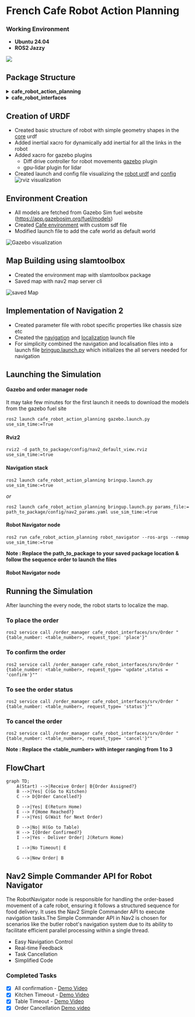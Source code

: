 # French Cafe Robot Action Planning

### Working Environment 
- **Ubuntu 24.04**
- **ROS2 Jazzy**

![](./images/thnail.png)

## Package Structure


<details>
  <summary><strong>cafe_robot_action_planning</strong></summary>

  - <details>
      <summary><strong>cafe_robot_action_planning</strong></summary>

      - [order_manager.py](./cafe_robot_action_planning/cafe_robot_action_planning/order_manager.py)  
      - [robot_navigator.py](./cafe_robot_action_planning/cafe_robot_action_planning/robot_navigator.py)  

    </details>

  - <details>
      <summary><strong>config</strong></summary>

      - [bridge_params.yaml](./cafe_robot_action_planning/config/bridge_params.yaml)  
      - [cafe_robot_config.rviz](./cafe_robot_action_planning/config/cafe_robot_config.rviz)  
      - [nav2_default_view.rviz](./cafe_robot_action_planning/config/nav2_default_view.rviz)  
      - [nav2_params.yaml](./cafe_robot_action_planning/config/nav2_params.yaml)  

    </details>

  - <details>
      <summary><strong>launch</strong></summary>

      - [bringup_launch.py](./cafe_robot_action_planning/launch/bringup_launch.py)  
      - [gazebo.launch.py](./cafe_robot_action_planning/launch/gazebo.launch.py)  
      - [localization_launch.py](./cafe_robot_action_planning/launch/localization_launch.py)  
      - [navigation_launch.py](./cafe_robot_action_planning/launch/navigation_launch.py)  
      - [rviz_launch.py](./cafe_robot_action_planning/launch/rviz_launch.py)  

    </details>

  - <details>
      <summary><strong>maps</strong></summary>

      - [cafe_robot.pgm](./cafe_robot_action_planning/maps/cafe_robot.pgm)  
      - [cafe_robot.yaml](./cafe_robot_action_planning/maps/cafe_robot.yaml)  

    </details>

  - <details>
      <summary><strong>robot_description</strong></summary>

      - [cafe_robot.urdf.xacro](./cafe_robot_action_planning/robot_description/urdf/cafe_robot.urdf.xacro)  
      - [gazebo_plugins.xacro](./cafe_robot_action_planning/robot_description/urdf/gazebo_plugins.xacro)  
      - [inertial_macros.xacro](./cafe_robot_action_planning/robot_description/urdf/inertial_macros.xacro)  

    </details>

  - <details>
      <summary><strong>worlds</strong></summary>

      - [cafe.world](./cafe_robot_action_planning/worlds/cafe.world)  
      - [empty.world](./cafe_robot_action_planning/worlds/empty.world)  

    </details>

</details>

<details>
  <summary><strong>cafe_robot_interfaces</strong></summary>

  - <details>
      <summary><strong>srv</strong></summary>

      - [Order.srv](./cafe_robot_interfaces/srv/Order.srv)  

    </details>

</details>



## Creation of URDF 

- Created basic structure of robot with simple geometry shapes in the [core](./cafe_robot_action_planning/robot_description/urdf/cafe_robot.urdf.xacro) urdf 
- Added inertial xacro for dynamically add inertial for all the links in the robot
- Added xacro for gazebo plugins 
  - Diff drive controller for robot movements [gazebo](./cafe_robot_action_planning/robot_description/urdf/) plugin 
  - gpu-lidar plugin for lidar 
- Created launch and config file visualizing the [robot urdf](./cafe_robot_action_planning/launch/rviz.launch.py) and [config](./cafe_robot_action_planning/config/cafe_robot_config.rviz)
![rviz visualization](./images/rviz.png)

## Environment Creation

- All models are fetched from Gazebo Sim fuel website (https://app.gazebosim.org/fuel/models)
- Created [Cafe environment](./cafe_robot_action_planning/worlds/cafe.world) with custom sdf file
- Modified launch file to add the cafe world as default world
  
![Gazebo visualization](./images/cafe_environment.png)

## Map Building using slamtoolbox

- Created the environment map with slamtoolbox package 
- Saved map with nav2 map server cli 

  
![saved Map](./images/mapping.png)

## Implementation of Navigation 2 
- Created parameter file with robot specific properties like chassis size etc 
- Created the [navigation](./cafe_robot_action_planning/launch/navigation_launch.py) and [localization](./cafe_robot_action_planning/launch/localization_launch.py) launch file 
- For simplicity combined the navigation and localisation files into a launch file [bringup.launch.py](./cafe_robot_action_planning/launch/bringup_launch.py) which initializes the all servers needed for navigation

## Launching the Simulation

#### Gazebo and order manager node

It may take few minutes for the first launch it needs to download the models from the gazebo fuel site

```code
ros2 launch cafe_robot_action_planning gazebo.launch.py use_sim_time:=True
```
#### Rviz2

```code
rviz2 -d path_to_package/config/nav2_default_view.rviz use_sim_time:=true
```

#### Navigation stack 
```code
ros2 launch cafe_robot_action_planning bringup.launch.py use_sim_time:=true
```
*or* 

```code 
ros2 launch cafe_robot_action_planning bringup.launch.py params_file:= path_to_package/config/nav2_params.yaml use_sim_time:=true
```

#### Robot Navigator node

```code 
ros2 run cafe_robot_action_planning robot_navigator --ros-args --remap use_sim_time:=true
```

**Note : Replace the path_to_package to your saved package location & follow the sequence order to launch the files**
#### Robot Navigator node

## Running the Simulation 

After launching the every node, the robot starts to localize the map.

### To place the order 

```code
ros2 service call /order_manager cafe_robot_interfaces/srv/Order "{table_number: <table_number>, request_type: 'place'}"
```
### To confirm the order
```code
ros2 service call /order_manager cafe_robot_interfaces/srv/Order "{table_number: <table_number>, request_type= 'update',status = 'confirm'}""
```
### To see the order status 

```code
ros2 service call /order_manager cafe_robot_interfaces/srv/Order "{table_number: <table_number>, request_type= 'status'}""
```
### To cancel the order 

```code
ros2 service call /order_manager cafe_robot_interfaces/srv/Order "{table_number: <table_number>, request_type= 'cancel'}""
```
**Note : Replace the <table_number> with integer ranging from 1 to 3**
## FlowChart 
```mermaid
graph TD;
    A(Start) -->|Receive Order| B{Order Assigned?}
    B -->|Yes| C(Go to Kitchen)
    C --> D{Order Cancelled?}
    
    D -->|Yes| E(Return Home)
    E --> F{Home Reached?}
    F -->|Yes| G(Wait for Next Order)
    
    D -->|No| H(Go to Table)
    H --> I{Order Confirmed?}
    I -->|Yes - Deliver Order| J(Return Home)
    
    I -->|No Timeout| E
    
    G -->|New Order| B
```

## Nav2 Simple Commander API for Robot Navigator 

The RobotNavigator node is responsible for handling the order-based movement of a cafe robot, ensuring it follows a structured sequence for food delivery. It uses the Nav2 Simple Commander API to execute navigation tasks.The Simple Commander API in Nav2 is chosen for scenarios like the butler robot's navigation system due to its ability to facilitate efficient parallel processing within a single thread. 

- Easy Navigation Control
- Real-time Feedback
- Task Cancellation
- Simplified Code

### Completed Tasks 

- [x] All confirmation - [Demo Video](https://drive.google.com/file/d/13cnn5r5En75oTlICvUAAreVMN740Y1ZH/view?usp=sharing)
- [x] Kitchen Timeout - [Demo Video](https://drive.google.com/file/d/1gbKPs_Z_bu9vf_ctNup0lEPHf4M_PuHu/view?usp=sharing)
- [x] Table Timeout - [Demo Video](https://drive.google.com/file/d/12aKdaSzQb7H8-9MI3qh9AY9KAvmfxUVx/view?usp=sharing)
- [X] Order Cancellation [Demo video](https://drive.google.com/file/d/1kTmgUASYhLt790qmtwxGcQ2FuEPRr07K/view?usp=sharing)